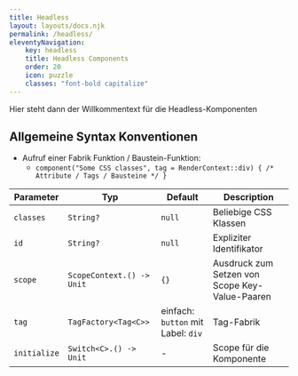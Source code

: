 ```yaml
---
title: Headless
layout: layouts/docs.njk 
permalink: /headless/ 
eleventyNavigation:
    key: headless 
    title: Headless Components 
    order: 20
    icon: puzzle
    classes: "font-bold capitalize"
---
```


Hier steht dann der Willkommentext für die Headless-Komponenten

## Allgemeine Syntax Konventionen

- Aufruf einer Fabrik Funktion / Baustein-Funktion:
  - ``component("Some CSS classes", tag = RenderContext::div) { /* Attribute / Tags / Bausteine */ }``

| Parameter    | Typ                       | Default                            | Description                                    |
|--------------|---------------------------|------------------------------------|------------------------------------------------|
| `classes`    | `String?`                 | `null`                             | Beliebige CSS Klassen                          |
| `id`         | `String?`                 | `null`                             | Expliziter Identifikator                       |
| `scope`      | `ScopeContext.() -> Unit` | `{}`                               | Ausdruck zum Setzen von Scope Key-Value-Paaren |
| `tag`        | `TagFactory<Tag<C>>`      | einfach: `button` mit Label: `div` | Tag-Fabrik                                     |
| `initialize` | `Switch<C>.() -> Unit`    | -                                  | Scope für die Komponente                       |